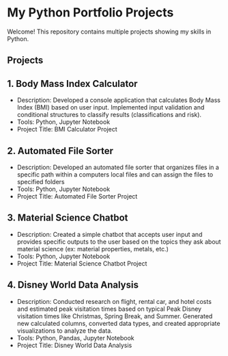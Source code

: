 # My Python Portfolio Projects 

Welcome! This repository contains multiple projects showing my skills in Python.

## Projects 
## 1. Body Mass Index Calculator
- Description: Developed a console application that calculates Body Mass Index (BMI) based on user input. Implemented input validation and conditional structures to classify results (classifications and risk). 
-  Tools: Python, Jupyter Notebook
-  Project Title: BMI Calculator Project
## 2. Automated File Sorter 
- Description: Developed an automated file sorter that organizes files in a specific path within a computers local files and can assign the files to specified folders
- Tools: Python, Jupyter Notebook
- Project Title: Automated File Sorter Project
## 3. Material Science Chatbot 
- Description: Created a simple chatbot that accepts user input and provides specific outputs to the user based on the topics they ask about material science (ex: material properties, metals, etc.)
- Tools: Python, Jupyter Notebook
- Project Title: Material Science Chatbot Project
## 4. Disney World Data Analysis
- Description: Conducted research on flight, rental car, and hotel costs and estimated peak visitation times based on typical Peak Disney visitation times like Christmas, Spring Break, and Summer. Generated new calculated columns, converted data types, and created appropriate visualizations to analyze the data.
- Tools: Python, Pandas, Jupyter Notebook
- Project Title: Disney World Data Analysis 
